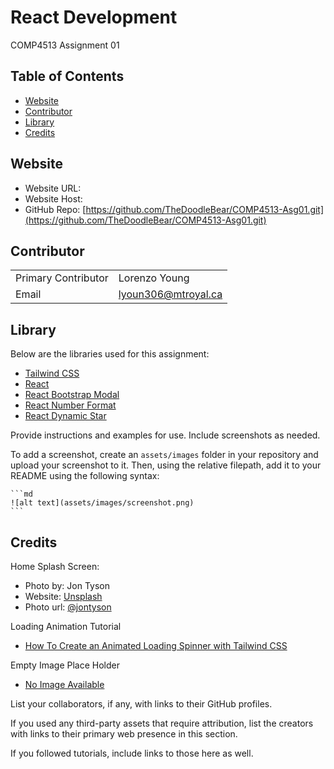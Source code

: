 # React Development
COMP4513 Assignment 01

## Table of Contents

- [Website](#Website)
- [Contributor](#Contributor)
- [Library](#Library)
- [Credits](#credits)

## Website
- Website URL:
- Website Host:
- GitHub Repo: [https://github.com/TheDoodleBear/COMP4513-Asg01.git](https://github.com/TheDoodleBear/COMP4513-Asg01.git)

## Contributor 
| | |
| --- | --- |
| Primary Contributor | Lorenzo Young |
| Email | lyoun306@mtroyal.ca |

## Library

Below are the libraries used for this assignment: 
- [Tailwind CSS ](https://tailwindcss.com/)
- [React](https://reactjs.org/)
- [React Bootstrap Modal](https://react-bootstrap.github.io/)
- [React Number Format](https://github.com/s-yadav/react-number-format)
- [React Dynamic Star](https://www.npmjs.com/package/react-dynamic-star)


Provide instructions and examples for use. Include screenshots as needed.

To add a screenshot, create an `assets/images` folder in your repository and upload your screenshot to it. Then, using the relative filepath, add it to your README using the following syntax:

    ```md
    ![alt text](assets/images/screenshot.png)
    ```

## Credits
Home Splash Screen:
    
- Photo by: Jon Tyson
- Website: [Unsplash](https://unsplash.com)
- Photo url: [@jontyson](https://unsplash.com/photos/A-obUh61bKw) 

Loading Animation Tutorial
 - [How To Create an Animated Loading Spinner with Tailwind CSS](https://braydoncoyer.dev/blog/how-to-create-an-animated-loading-spinner-with-tailwind-css)

 Empty Image Place Holder
 - [No Image Available]('https://upload.wikimedia.org/wikipedia/commons/6/65/No-Image-Placeholder.svg')
 
List your collaborators, if any, with links to their GitHub profiles.

If you used any third-party assets that require attribution, list the creators with links to their primary web presence in this section.

If you followed tutorials, include links to those here as well.

